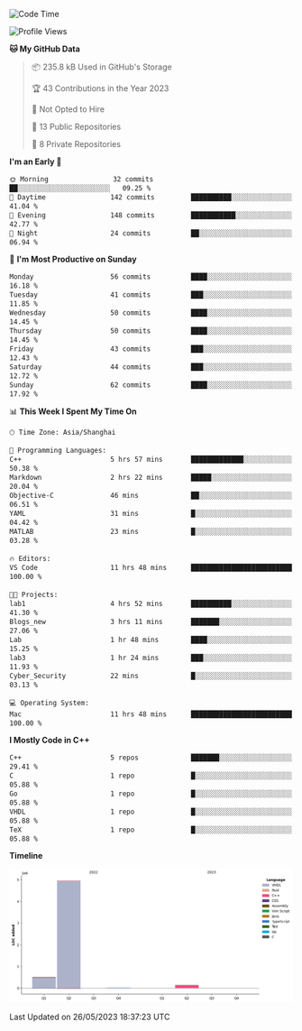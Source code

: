 <!--START_SECTION:waka-->
![Code Time](http://img.shields.io/badge/Code%20Time-68%20hrs%2048%20mins-blue)

![Profile Views](http://img.shields.io/badge/Profile%20Views-7-blue)

**🐱 My GitHub Data** 

> 📦 235.8 kB Used in GitHub's Storage 
 > 
> 🏆 43 Contributions in the Year 2023
 > 
> 🚫 Not Opted to Hire
 > 
> 📜 13 Public Repositories 
 > 
> 🔑 8 Private Repositories 
 > 
**I'm an Early 🐤** 

```text
🌞 Morning                32 commits          ██░░░░░░░░░░░░░░░░░░░░░░░   09.25 % 
🌆 Daytime                142 commits         ██████████░░░░░░░░░░░░░░░   41.04 % 
🌃 Evening                148 commits         ███████████░░░░░░░░░░░░░░   42.77 % 
🌙 Night                  24 commits          ██░░░░░░░░░░░░░░░░░░░░░░░   06.94 % 
```
📅 **I'm Most Productive on Sunday** 

```text
Monday                   56 commits          ████░░░░░░░░░░░░░░░░░░░░░   16.18 % 
Tuesday                  41 commits          ███░░░░░░░░░░░░░░░░░░░░░░   11.85 % 
Wednesday                50 commits          ████░░░░░░░░░░░░░░░░░░░░░   14.45 % 
Thursday                 50 commits          ████░░░░░░░░░░░░░░░░░░░░░   14.45 % 
Friday                   43 commits          ███░░░░░░░░░░░░░░░░░░░░░░   12.43 % 
Saturday                 44 commits          ███░░░░░░░░░░░░░░░░░░░░░░   12.72 % 
Sunday                   62 commits          ████░░░░░░░░░░░░░░░░░░░░░   17.92 % 
```


📊 **This Week I Spent My Time On** 

```text
🕑︎ Time Zone: Asia/Shanghai

💬 Programming Languages: 
C++                      5 hrs 57 mins       █████████████░░░░░░░░░░░░   50.38 % 
Markdown                 2 hrs 22 mins       █████░░░░░░░░░░░░░░░░░░░░   20.04 % 
Objective-C              46 mins             ██░░░░░░░░░░░░░░░░░░░░░░░   06.51 % 
YAML                     31 mins             █░░░░░░░░░░░░░░░░░░░░░░░░   04.42 % 
MATLAB                   23 mins             █░░░░░░░░░░░░░░░░░░░░░░░░   03.28 % 

🔥 Editors: 
VS Code                  11 hrs 48 mins      █████████████████████████   100.00 % 

🐱‍💻 Projects: 
lab1                     4 hrs 52 mins       ██████████░░░░░░░░░░░░░░░   41.30 % 
Blogs_new                3 hrs 11 mins       ███████░░░░░░░░░░░░░░░░░░   27.06 % 
Lab                      1 hr 48 mins        ████░░░░░░░░░░░░░░░░░░░░░   15.25 % 
lab3                     1 hr 24 mins        ███░░░░░░░░░░░░░░░░░░░░░░   11.93 % 
Cyber_Security           22 mins             █░░░░░░░░░░░░░░░░░░░░░░░░   03.13 % 

💻 Operating System: 
Mac                      11 hrs 48 mins      █████████████████████████   100.00 % 
```

**I Mostly Code in C++** 

```text
C++                      5 repos             ███████░░░░░░░░░░░░░░░░░░   29.41 % 
C                        1 repo              █░░░░░░░░░░░░░░░░░░░░░░░░   05.88 % 
Go                       1 repo              █░░░░░░░░░░░░░░░░░░░░░░░░   05.88 % 
VHDL                     1 repo              █░░░░░░░░░░░░░░░░░░░░░░░░   05.88 % 
TeX                      1 repo              █░░░░░░░░░░░░░░░░░░░░░░░░   05.88 % 
```



**Timeline**

![Lines of Code chart](https://raw.githubusercontent.com/xkz0777/xkz0777/master/assets/bar_graph.png)


 Last Updated on 26/05/2023 18:37:23 UTC
<!--END_SECTION:waka-->
